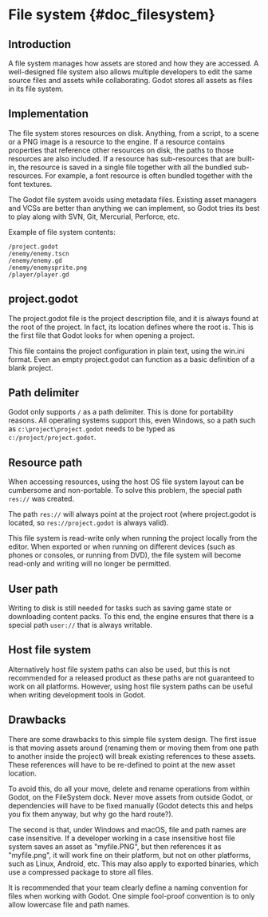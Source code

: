 File system {#doc_filesystem}
===========

Introduction
------------

A file system manages how assets are stored and how they are accessed. A
well-designed file system also allows multiple developers to edit the
same source files and assets while collaborating. Godot stores all
assets as files in its file system.

Implementation
--------------

The file system stores resources on disk. Anything, from a script, to a
scene or a PNG image is a resource to the engine. If a resource contains
properties that reference other resources on disk, the paths to those
resources are also included. If a resource has sub-resources that are
built-in, the resource is saved in a single file together with all the
bundled sub-resources. For example, a font resource is often bundled
together with the font textures.

The Godot file system avoids using metadata files. Existing asset
managers and VCSs are better than anything we can implement, so Godot
tries its best to play along with SVN, Git, Mercurial, Perforce, etc.

Example of file system contents:

    /project.godot
    /enemy/enemy.tscn
    /enemy/enemy.gd
    /enemy/enemysprite.png
    /player/player.gd

project.godot
-------------

The project.godot file is the project description file, and it is always
found at the root of the project. In fact, its location defines where
the root is. This is the first file that Godot looks for when opening a
project.

This file contains the project configuration in plain text, using the
win.ini format. Even an empty project.godot can function as a basic
definition of a blank project.

Path delimiter
--------------

Godot only supports `/` as a path delimiter. This is done for
portability reasons. All operating systems support this, even Windows,
so a path such as `c:\project\project.godot` needs to be typed as
`c:/project/project.godot`.

Resource path
-------------

When accessing resources, using the host OS file system layout can be
cumbersome and non-portable. To solve this problem, the special path
`res://` was created.

The path `res://` will always point at the project root (where
project.godot is located, so `res://project.godot` is always valid).

This file system is read-write only when running the project locally
from the editor. When exported or when running on different devices
(such as phones or consoles, or running from DVD), the file system will
become read-only and writing will no longer be permitted.

User path
---------

Writing to disk is still needed for tasks such as saving game state or
downloading content packs. To this end, the engine ensures that there is
a special path `user://` that is always writable.

Host file system
----------------

Alternatively host file system paths can also be used, but this is not
recommended for a released product as these paths are not guaranteed to
work on all platforms. However, using host file system paths can be
useful when writing development tools in Godot.

Drawbacks
---------

There are some drawbacks to this simple file system design. The first
issue is that moving assets around (renaming them or moving them from
one path to another inside the project) will break existing references
to these assets. These references will have to be re-defined to point at
the new asset location.

To avoid this, do all your move, delete and rename operations from
within Godot, on the FileSystem dock. Never move assets from outside
Godot, or dependencies will have to be fixed manually (Godot detects
this and helps you fix them anyway, but why go the hard route?).

The second is that, under Windows and macOS, file and path names are
case insensitive. If a developer working in a case insensitive host file
system saves an asset as \"myfile.PNG\", but then references it as
\"myfile.png\", it will work fine on their platform, but not on other
platforms, such as Linux, Android, etc. This may also apply to exported
binaries, which use a compressed package to store all files.

It is recommended that your team clearly define a naming convention for
files when working with Godot. One simple fool-proof convention is to
only allow lowercase file and path names.
